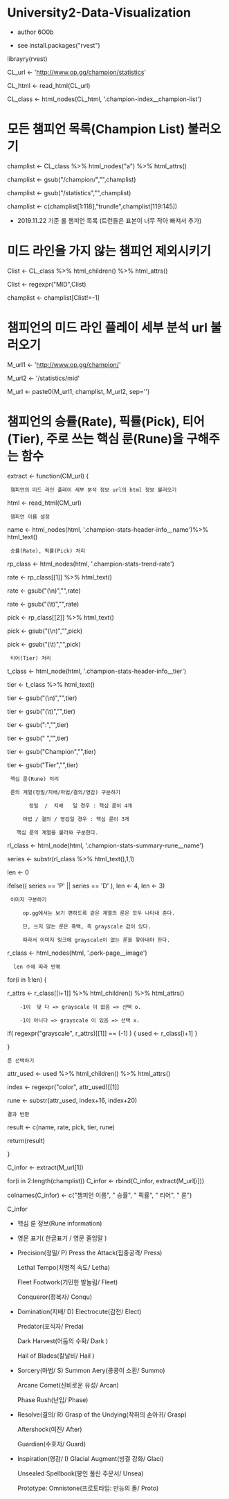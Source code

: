 # University2-Data-Visualization
 * author 6O0b

 * see install.packages("rvest")

librayry(rvest)

CL_url <- 'http://www.op.gg/champion/statistics'

CL_html <- read_html(CL_url)

CL_class <- html_nodes(CL_html, '.champion-index__champion-list')


# 모든 챔피언 목록(Champion List) 불러오기 
champlist <- CL_class %>% html_nodes("a") %>% html_attrs()

champlist <- gsub("/champion/","",champlist)

champlist <- gsub("/statistics","",champlist)

champlist <- c(champlist[1:118],"trundle",champlist[119:145])

*  2019.11.22 기준 롤 챔피언 목록 (트런들은 표본이 너무 작아 빠져서 추가)


# 미드 라인을 가지 않는 챔피언 제외시키기 
Clist <- CL_class %>% html_children() %>% html_attrs()

Clist <- regexpr("MID",Clist)

champlist <- champlist[Clist!=-1]


# 챔피언의 미드 라인 플레이 세부 분석 url 불러오기
M_url1 <- 'http://www.op.gg/champion/'

M_url2 <- '/statistics/mid'

M_url <- paste0(M_url1, champlist, M_url2, sep='')


# 챔피언의 승률(Rate), 픽률(Pick), 티어(Tier), 주로 쓰는 핵심 룬(Rune)을 구해주는 함수
extract <- function(CM_url) {
  
     챔피언의 미드 라인 플레이 세부 분석 정보 url의 html 정보 불러오기
   
   html <- read_html(CM_url)

     챔피언 이름 설정
   
   name <- html_nodes(html, '.champion-stats-header-info__name')%>% html_text()
   
     승률(Rate), 픽률(Pick) 처리
   
   rp_class <- html_nodes(html, '.champion-stats-trend-rate')
   
   rate <- rp_class[[1]] %>% html_text()
   
   rate <- gsub("(\n)","",rate)
   
   rate <- gsub("(\t)","",rate)
   
   pick <- rp_class[[2]] %>% html_text()
   
   pick <- gsub("(\n)","",pick)
   
   pick <- gsub("(\t)","",pick)
  
     티어(Tier) 처리
   
   t_class <- html_node(html, '.champion-stats-header-info__tier')
   
   tier <- t_class %>% html_text()
   
   tier <- gsub("(\n)","",tier)
   
   tier <- gsub("(\t)","",tier)
   
   tier <- gsub(":","",tier)
   
   tier <- gsub(" ","",tier)
   
   tier <- gsub("Champion","",tier)
   
   tier <- gsub("Tier","",tier)
  
     핵심 룬(Rune) 처리
   
     룬의 계열(정밀/지배/마법/결의/영감) 구분하기 
     
           정밀  /  지배   일 경우 : 핵심 룬이 4개 
           
         마법 / 결의 / 영감일 경우 : 핵심 룬이 3개 
         
       핵심 룬의 계열을 불러와 구분한다.
       
   rl_class <- html_node(html, '.champion-stats-summary-rune__name')
      
   series <- substr(rl_class %>% html_text(),1,1)
      
   len <- 0
      
   ifelse(( series == 'P' || series == 'D' ), len <- 4, len <- 3)
    
     이미지 구분하기 
   
         op.gg에서는 보기 편하도록 같은 계열의 룬은 모두 나타내 준다.
         
         단, 쓰지 않는 룬은 흑백, 즉 grayscale 값이 있다.
         
         따라서 이미지 링크에 grayscale이 없는 룬을 찾아내야 한다.
         
   r_class <- html_nodes(html, '.perk-page__image')
      
      len 수에 따라 반복 
      
   for(i in 1:len) {
      
   r_attrs <- r_class[[i+1]] %>% html_children() %>% html_attrs()
        
        -1이  맞 다 => grayscale 이 없음 => 선택 o.
        
        -1이 아니다 => grayscale 이 있음 => 선택 x.
        
   if( regexpr("grayscale", r_attrs)[[1]] == (-1) ) { used <- r_class[i+1] }
        
   }
      
    룬 선택하기 
   
   attr_used <- used %>% html_children() %>% html_attrs()
      
   index <- regexpr("color", attr_used)[[1]]
      
   rune <- substr(attr_used, index+16, index+20)

    결과 반환
   
   result <- c(name, rate, pick, tier, rune)
    
   return(result)
    
}

C_infor <- extract(M_url[1])

for(i in 2:length(champlist)) C_infor <- rbind(C_infor, extract(M_url[i]))

colnames(C_infor) <- c("챔피언 이름", "  승률", "   픽률", "   티어", "    룬")

C_infor

  * 핵심 룬 정보(Rune information)
  * 영문 표기( 한글표기 / 영문 줄임말 )
  * Precision(정밀/                               P)
     Press the Attack(집중공격/                  Press)
     
     Lethal Tempo(치명적 속도/                   Letha)
     
     Fleet Footwork(기민한 발놀림/               Fleet)
     
     Conqueror(정복자/                           Conqu)
  * Domination(지배/                              D)
     Electrocute(감전/                           Elect)
     
     Predator(포식자/                            Preda)
     
     Dark Harvest(어둠의 수확/                   Dark )
     
     Hail of Blades(칼날비/                      Hail )
  * Sorcery(마법/                                 S)
     Summon Aery(콩콩이 소환/                    Summo)
     
     Arcane Comet(신비로운 유성/                 Arcan)
     
     Phase Rush(난입/                            Phase)
  * Resolve(결의/                                 R)
     Grasp of the Undying(착취의 손아귀/         Grasp)
     
     Aftershock(여진/                            After)
     
     Guardian(수호자/                            Guard)
  * Inspiration(영감/                             I)
     Glacial Augment(빙결 강화/                  Glaci)
     
     Unsealed Spellbook(봉인 풀린 주문서/        Unsea)
     
     Prototype: Omnistone(프로토타입: 만능의 돌/ Proto)
